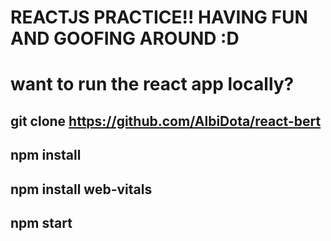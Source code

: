 # REACTJS PRACTICE!! HAVING FUN AND GOOFING AROUND :D


# want to run the react app locally?
## git clone https://github.com/AlbiDota/react-bert
## npm install
## npm install web-vitals
## npm start
